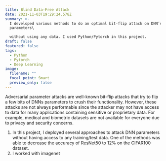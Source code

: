 ```yaml
---
title: Blind Data-Free Attack
date: 2021-11-03T19:29:24.578Z
summary: >-
  I developed various methods to do an optimal bit-flip attack on DNN’s
  parameters\

  without using any data. I used Python/Pytorch in this project.
draft: false
featured: false
tags:
  - Python
  - Pytorch
  - Deep Learning
image:
  filename: ""
  focal_point: Smart
  preview_only: false
---
```

Adversarial parameter attacks are well-known bit-flip attacks that try to flip a few bits of DNNs parameters to crush their functionality. However, these attacks are not always performable since the attacker may not have access to data for many applications containing sensitive or proprietary data. For example, medical and  biometric datasets are not available for everyone due to privacy and security concerns.
1) In this project, I deployed several approaches to attack DNN parameters without having access to any training/test data. One of the methods was able to decrease the accuracy of ResNet50 to 12% on the CIFAR100 dataset.
2) I worked with imagenet